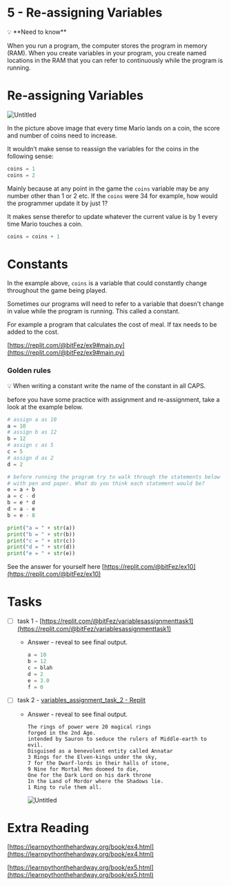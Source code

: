 # 5 - Re-assigning Variables

<aside>
💡 **Need to know**

When you run a program, the computer stores the program in memory (RAM). When you create variables in your program, you create named locations in the RAM that you can refer to continuously while the program is running.

</aside>

# Re-assigning Variables

![Untitled](5%20-%20Re-assigning%20Variables%20e2ecb6bbc7164c9f8520d8203fef1700/Untitled.png)

In the picture above image that every time Mario lands on a coin, the score and number of coins need to increase. 

It wouldn’t make sense to reassign the variables for the coins in the following sense:

```python
coins = 1
coins = 2
```

Mainly because at any point in the game the `coins` variable may be any number other than 1 or 2 etc. If the `coins` were 34 for example, how would the programmer update it by just 1?

It makes sense therefor to update whatever the current value is by 1 every time Mario touches a coin.

```python
coins = coins + 1
```

# Constants

In the example above, `coins` is a variable that could constantly change throughout the game being played.

Sometimes our programs will need to refer to a variable that doesn't change in value while the program is running. This called a constant.

For example a program that calculates the cost of meal. If tax needs to be added to the cost.

[https://replit.com/@bitFez/ex9#main.py](https://replit.com/@bitFez/ex9#main.py)

### Golden rules

<aside>
💡 When writing a constant write the name of the constant in all CAPS.

</aside>

before you have some practice with assignment and re-assignment, take a look at the example below.

```python
# assign a as 10
a = 10
# assign b as 12
b = 12
# assign c as 5
c = 5
# assign d as 2
d = 2

# before running the program try to walk through the statements below 
# with pen and paper. What do you think each statement would be? 
e = a + b
a = c - d
b = e * d
d = a - e
b = e - 8

print("a = " + str(a))
print("b = " + str(b))
print("c = " + str(c))
print("d = " + str(d))
print("e = " + str(e))
```

See the answer for yourself here [https://replit.com/@bitFez/ex10](https://replit.com/@bitFez/ex10) 

# Tasks

- [ ]  task 1 - [https://replit.com/@bitFez/variablesassignmenttask1](https://replit.com/@bitFez/variablesassignmenttask1)
    - Answer - reveal to see final output.
        
        ```python
        a = 10
        b = 12
        c = blah
        d = 2
        e = 3.0
        f = 0
        ```
        
- [ ]  task 2 - [variables_assignment_task_2 - Replit](https://replit.com/@bitFez/variablesassignmenttask2#main.py)
    - Answer - reveal to see final output.
        
        ```
        The rings of power were 20 magical rings
        forged in the 2nd Age.
        intended by Sauron to seduce the rulers of Middle-earth to evil. 
        Disguised as a benevolent entity called Annatar
        3 Rings for the Elven-kings under the sky,
        7 for the Dwarf-lords in their halls of stone,
        9 Nine for Mortal Men doomed to die,
        One for the Dark Lord on his dark throne 
        In the Land of Mordor where the Shadows lie.
        1 Ring to rule them all.
        ```
        
        ![Untitled](5%20-%20Re-assigning%20Variables%20e2ecb6bbc7164c9f8520d8203fef1700/Untitled%201.png)
        
    

# Extra Reading

[https://learnpythonthehardway.org/book/ex4.html](https://learnpythonthehardway.org/book/ex4.html)

[https://learnpythonthehardway.org/book/ex5.html](https://learnpythonthehardway.org/book/ex5.html)
